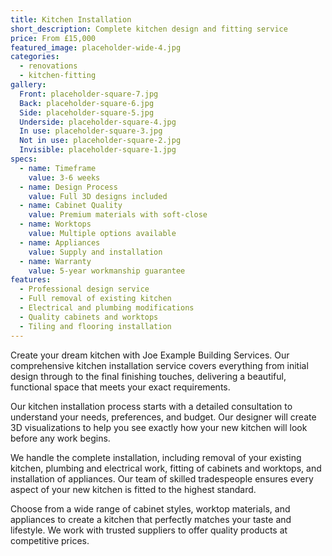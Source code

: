 ```yaml
---
title: Kitchen Installation
short_description: Complete kitchen design and fitting service
price: From £15,000
featured_image: placeholder-wide-4.jpg
categories:
  - renovations
  - kitchen-fitting
gallery:
  Front: placeholder-square-7.jpg
  Back: placeholder-square-6.jpg
  Side: placeholder-square-5.jpg
  Underside: placeholder-square-4.jpg
  In use: placeholder-square-3.jpg
  Not in use: placeholder-square-2.jpg
  Invisible: placeholder-square-1.jpg
specs:
  - name: Timeframe
    value: 3-6 weeks
  - name: Design Process
    value: Full 3D designs included
  - name: Cabinet Quality
    value: Premium materials with soft-close
  - name: Worktops
    value: Multiple options available
  - name: Appliances
    value: Supply and installation
  - name: Warranty
    value: 5-year workmanship guarantee
features:
  - Professional design service
  - Full removal of existing kitchen
  - Electrical and plumbing modifications
  - Quality cabinets and worktops
  - Tiling and flooring installation
---
```


Create your dream kitchen with Joe Example Building Services. Our comprehensive kitchen installation service covers everything from initial design through to the final finishing touches, delivering a beautiful, functional space that meets your exact requirements.

Our kitchen installation process starts with a detailed consultation to understand your needs, preferences, and budget. Our designer will create 3D visualizations to help you see exactly how your new kitchen will look before any work begins.

We handle the complete installation, including removal of your existing kitchen, plumbing and electrical work, fitting of cabinets and worktops, and installation of appliances. Our team of skilled tradespeople ensures every aspect of your new kitchen is fitted to the highest standard.

Choose from a wide range of cabinet styles, worktop materials, and appliances to create a kitchen that perfectly matches your taste and lifestyle. We work with trusted suppliers to offer quality products at competitive prices.
